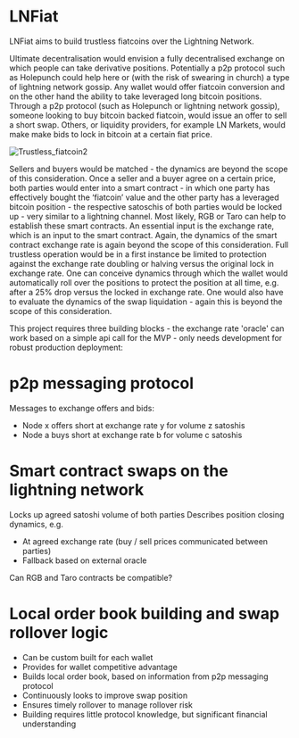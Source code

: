 # LNFiat
LNFiat aims to build trustless fiatcoins over the Lightning Network. 

Ultimate decentralisation would envision a fully decentralised exchange on which people can take derivative positions. Potentially a p2p protocol such as Holepunch could help here or (with the risk of swearing in church) a type of lightning network gossip. Any wallet would offer fiatcoin conversion and on the other hand the ability to take leveraged long bitcoin positions. Through a p2p protocol (such as Holepunch or lightning network gossip), someone looking to buy bitcoin backed fiatcoin, would issue an offer to sell a short swap. Others, or liquidity providers, for example LN Markets, would make make bids to lock in bitcoin at a certain fiat price.

![Trustless_fiatcoin2](https://user-images.githubusercontent.com/67538415/200856550-a8f41962-4775-4709-9c74-48e84a8a6d3c.svg)

Sellers and buyers would be matched - the dynamics are beyond the scope of this consideration. Once a seller and a buyer agree on a certain price, both parties would enter into a smart contract - in which one party has effectively bought the ‘fiatcoin’ value and the other party has a leveraged bitcoin position - the respective satoschis of both parties would be locked up - very similar to a lightning channel. Most likely, RGB or Taro can help to establish these smart contracts. An essential input is the exchange rate, which is an input to the smart contract. Again, the dynamics of the smart contract exchange rate is again beyond the scope of this consideration. Full trustless operation would be in a first instance be limited to protection against the exchange rate doubling or halving versus the original lock in exchange rate. One can conceive dynamics through which the wallet would automatically roll over the positions to protect the position at all time, e.g. after a 25% drop versus the locked in exchange rate. One would also have to evaluate the dynamics of the swap liquidation - again this is beyond the scope of this consideration.

This project requires three building blocks - the exchange rate 'oracle' can work based on a simple api call for the MVP - only needs development for robust production deployment: 

# p2p messaging protocol

Messages to exchange offers and bids: 
- Node x offers short at exchange rate y for volume z satoshis
- Node a buys short at exchange rate b for volume c satoshis

# Smart contract swaps on the lightning network

Locks up agreed satoshi volume of both parties
Describes position closing dynamics, e.g. 
- At agreed exchange rate (buy / sell prices communicated between parties)
- Fallback based on external oracle

Can RGB and Taro contracts be compatible? 

# Local order book building and swap rollover logic

- Can be custom built for each wallet
- Provides for wallet competitive advantage
- Builds local order book, based on information from p2p messaging protocol
- Continuously looks to improve swap position
- Ensures timely rollover to manage rollover risk
- Building requires little protocol knowledge, but significant financial understanding


